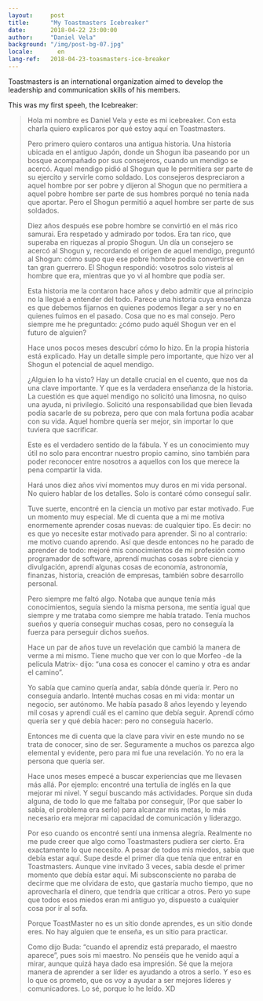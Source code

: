 ```yaml
---
layout:     post
title:      "My Toastmasters Icebreaker"
date:       2018-04-22 23:00:00
author:     "Daniel Vela"
background: "/img/post-bg-07.jpg"
locale:       en
lang-ref:   2018-04-23-toasmasters-ice-breaker
---
```


Toastmasters is an international organization aimed to develop the leadership and communication skills of his members.

This was my first speeh, the Icebreaker:


> Hola mi nombre es Daniel Vela y este es mi icebreaker. Con esta charla quiero explicaros por qué estoy aquí en Toastmasters.
> 
> Pero primero quiero contaros una antigua historia. Una historia ubicada en el antiguo Japón, donde un Shogun iba paseando por un bosque acompañado por sus consejeros, cuando un mendigo se acercó. Aquel mendigo pidió al Shogun que le permitiera ser parte de su ejercito y servirle como soldado. Los consejeros despreciaron a aquel hombre por ser pobre y dijeron al Shogun que no permitiera a aquel pobre hombre ser parte de sus hombres porqué no tenía nada que aportar. Pero el Shogun permitió a aquel hombre ser parte de sus soldados.
> 
> Diez años después ese pobre hombre se convirtió en el más rico samurai. Era respetado y admirado por todos. Era tan rico, que superaba en riquezas al propio Shogun. Un día un consejero se acercó al Shogun y, recordando el origen de aquel mendigo, preguntó al Shogun: cómo supo que ese pobre hombre podía convertirse en tan gran guerrero. El Shogun respondió: vosotros solo visteis al hombre que era, mientras que yo vi al hombre que podía ser.
> 
> Esta historia me la contaron hace años y debo admitir que al principio no la llegué a entender del todo. Parece una historia cuya enseñanza es que debemos fijarnos en quienes podemos llegar a ser y no en quienes fuimos en el pasado. Cosa que no es mal consejo. Pero siempre me he preguntado: ¿cómo pudo aquél Shogun ver en el futuro de alguien?
> 
> Hace unos pocos meses descubrí cómo lo hizo. En la propia historia está explicado. Hay un detalle simple pero importante, que hizo ver al Shogun el potencial de aquel mendigo.
> 
> ¿Alguien lo ha visto? Hay un detalle crucial en el cuento, que nos da una clave importante. Y que es la verdadera enseñanza de la historia. La cuestión es que aquel mendigo no solicitó una limosna, no quiso una ayuda, ni privilegio. Solicitó una responsabilidad que bien llevada podía sacarle de su pobreza, pero que con mala fortuna podía acabar con su vida. Aquel hombre quería ser mejor, sin importar lo que tuviera que sacrificar.
> 
> Este es el verdadero sentido de la fábula. Y es un conocimiento muy útil no solo para encontrar nuestro propio camino, sino también para poder reconocer entre nosotros a aquellos con los que merece la pena compartir la vida.
> 
> 
> Hará unos diez años viví momentos muy duros en mi vida personal. No quiero hablar de los detalles. Solo is contaré cómo conseguí salir.
> 
> Tuve suerte, encontré en la ciencia un motivo par estar motivado. Fue un momento muy especial. Me di cuenta que a mi me motiva enormemente aprender cosas nuevas: de cualquier tipo. Es decir: no es que yo necesite estar motivado para aprender. Si no al contrario: me motivo cuando aprendo. Así que desde entonces no he parado de aprender de todo: mejoré mis conocimientos de mi profesión como programador de software, aprendí muchas cosas sobre ciencia y divulgación, aprendí algunas cosas de economía, astronomía, finanzas, historia, creación de empresas, también sobre desarrollo personal. 
> 
> Pero siempre me faltó algo. Notaba que aunque tenía más conocimientos, seguía siendo la misma persona, me sentía igual que siempre y me trataba como siempre me había tratado. Tenía muchos sueños y quería conseguir muchas cosas, pero no conseguía la fuerza para perseguir dichos sueños. 
> 
> Hace un par de años tuve un revelación que cambió la manera de verme a mi mismo. Tiene mucho que ver con lo que Morfeo -de la película Matrix- dijo: “una cosa es conocer el camino y otra es andar el camino”.
> 
> Yo sabía que camino quería andar, sabía dónde quería ir. Pero no conseguía andarlo. Intenté muchas cosas en mi vida: montar un negocio, ser autónomo. Me había pasado 8 años leyendo y leyendo mil cosas y aprendí cuál es el camino que debía seguir. Aprendí cómo quería ser y qué debía hacer: pero no conseguía hacerlo.
> 
> Entonces me di cuenta que la clave para vivir en este mundo no se trata de conocer, sino de ser. Seguramente a muchos os parezca algo elemental y evidente, pero para mi fue una revelación. Yo no era la persona que quería ser. 
> 
> Hace unos meses empecé a buscar experiencias que me llevasen más allá. Por ejemplo: encontré una tertulia de inglés en la que mejorar mi nivel. Y seguí buscando más actividades. Porque sin duda alguna, de todo lo que me faltaba por conseguir, (Por que saber lo sabía, el problema era serlo) para alcanzar mis metas, lo más necesario era mejorar mi capacidad de comunicación y liderazgo. 
> 
> Por eso cuando os encontré sentí una inmensa alegría. Realmente no me pude creer que algo como Toastmasters pudiera ser cierto.  Era exactamente lo que necesito. A pesar de todos mis miedos, sabía que debía estar aquí. Supe desde el primer día que tenía que entrar en Toastmasters. Aunque vine invitado 3 veces, sabía desde el primer momento que debía estar aquí.  Mi subsconsciente no paraba de decirme que me olvidara de esto, que gastaría mucho tiempo, que no aprovecharía el dinero, que tendría que criticar a otros. Pero yo supe que todos esos miedos eran mi antiguo yo, dispuesto a cualquier cosa por ir al sofa.
> 
> Porque ToastMaster no es un sitio donde aprendes, es un sitio donde eres. No hay alguien que te enseña, es un sitio para practicar.
> 
> Como dijo Buda: “cuando el aprendiz está preparado, el maestro aparece”, pues sois mi maestro. No penséis que he venido aquí a mirar, aunque quizá haya dado esa impresión. Sé que la mejora manera de aprender a ser líder es ayudando a otros a serlo. Y eso es lo que os prometo, que os voy a ayudar a ser mejores líderes y comunicadores. Lo sé, porque lo he leído. XD
> 